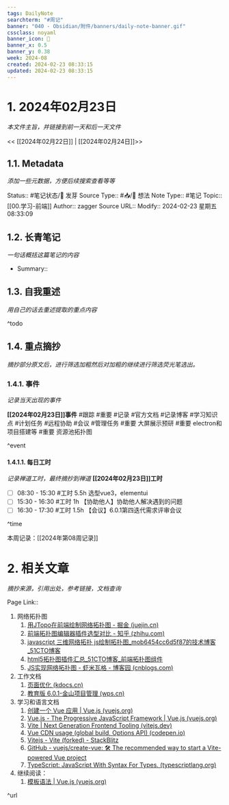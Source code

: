 ```yaml
---
tags: DailyNote
searchterm: "#周记"
banner: "040 - Obsidian/附件/banners/daily-note-banner.gif"
cssclass: noyaml
banner_icon: 💌
banner_x: 0.5
banner_y: 0.38
week: 2024-08
created: 2024-02-23 08:33:15
updated: 2024-02-23 08:33:15
---
```


# 1. 2024年02月23日

_本文件主旨，并链接到前一天和后一天文件_

<< [[2024年02月22日]] | [[2024年02月24日]]>>

## 1.1. Metadata

_添加一些元数据，方便后续搜索查看等等_

Status:: #笔记状态/🌱 发芽
Source Type:: #📥/💭 想法 
Note Type:: #笔记
Topic:: [[00.学习-前端]]
Author:: zagger
Source URL::
Modify:: 2024-02-23 星期五 08:33:09

## 1.2. 长青笔记

_一句话概括这篇笔记的内容_

- Summary::

## 1.3. 自我重述

_用自己的话去重述提取的重点内容_

^todo

## 1.4. 重点摘抄

_摘抄部分原文后，进行筛选加粗然后对加粗的继续进行筛选荧光笔选出。_

### 1.4.1. 事件

_记录当天出现的事件_

**[[2024年02月23日]]事件** 
#跟踪 #重要 #记录 #官方文档 #记录博客 #学习知识点 #计划任务 #远程协助 #会议 #管理任务
#重要 大屏展示预研
#重要 electron和项目搭建等
#重要 资源池拓扑图

^event

#### 1.4.1.1. 每日工时

_记录禅道工时，最终摘抄到禅道_
**[[2024年02月23日]]工时**
- [ ] 08:30 - 15:30 #工时  5.5h 选型vue3，elementui
- [ ] 15:30 - 16:30 #工时  1h 【协助他人】协助他人解决遇到的问题
- [ ] 16:30 - 17:30 #工时  1.5h 【会议】6.0.1第四迭代需求评审会议

^time

本周记录：[[2024年第08周记录]]

# 2. 相关文章

_摘抄来源，引用出处，参考链接，文档查询_

Page Link::
1. 网络拓扑图
	1. [用JTopo在前端绘制网络拓扑图 - 掘金 (juejin.cn)](https://juejin.cn/post/7138236909230227492)
	2. [前端拓扑图编辑器插件选型对比 - 知乎 (zhihu.com)](https://zhuanlan.zhihu.com/p/366314589)
	3. [javascript 三维网络拓扑 js绘制拓扑图_mob6454cc6d5f87的技术博客_51CTO博客](https://blog.51cto.com/u_16099249/8520619)
	4. [html5拓扑图插件汇总_51CTO博客_前端拓扑图组件](https://blog.51cto.com/u_11666747/5533384)
	5. [JS实现网络拓扑图 - 虾米瓦格 - 博客园 (cnblogs.com)](https://www.cnblogs.com/zhijiang/p/3282057.html)
2. 工作文档
	1. [页面优化 (kdocs.cn)](https://www.kdocs.cn/l/cbLUxmrNPdEo)
	2. [教育版 6.0.1-金山项目管理 (wps.cn)](https://pm.wps.cn/?vcl_cli=st&group_id=1769798260#/project/1703149225356821?viewId=1703149225375207)
3. 学习和语言文档
	1. [创建一个 Vue 应用 | Vue.js (vuejs.org)](https://cn.vuejs.org/guide/essentials/application.html)
	2. [Vue.js - The Progressive JavaScript Framework | Vue.js (vuejs.org)](https://vuejs.org/)
	3. [Vite | Next Generation Frontend Tooling (vitejs.dev)](https://vitejs.dev/)
	4. [Vue CDN usage (global build, Options API) (codepen.io)](https://codepen.io/vuejs-examples/pen/QWJwJLp)
	5. [Vitejs - Vite (forked) - StackBlitz](https://stackblitz.com/edit/vitejs-vite-qsoh6z?file=src%2FApp.vue&terminal=dev)
	6. [GitHub - vuejs/create-vue: 🛠️ The recommended way to start a Vite-powered Vue project](https://github.com/vuejs/create-vue)
	7. [TypeScript: JavaScript With Syntax For Types. (typescriptlang.org)](https://www.typescriptlang.org/)
4. 继续阅读：
	1. [模板语法 | Vue.js (vuejs.org)](https://cn.vuejs.org/guide/essentials/template-syntax.html)

^url

